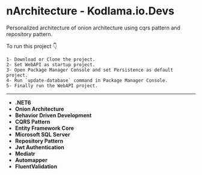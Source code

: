 # nArchitecture - Kodlama.io.Devs
Personalized architecture of onion architecture using cqrs pattern and repository pattern.

To run this project 👇
```
1- Download or Clone the project.
2- Set WebAPI as startup project.
3- Open Package Manager Console and set Persistence as default project.
4- Run `update-database` command in Package Manager Console.
5- Finally run the WebAPI project.
```
-----------------------------------------------------------------------------
- **.NET6**  
- **Onion Architecture**  
- **Behavior Driven Development**  
- **CQRS Pattern**  
- **Entity Framework Core**  
- **Microsoft SQL Server**  
- **Repository Pattern**  
- **Jwt Authentication**  
- **Mediatr**  
- **Automapper**  
- **FluentValidation**  
